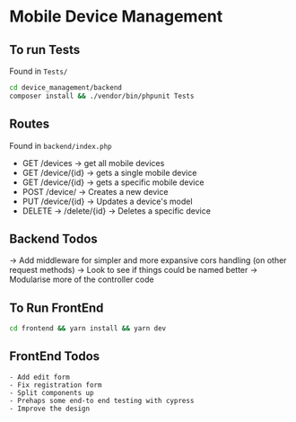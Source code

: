# Mobile Device Management

## To run Tests

Found in `Tests/`

```bash
cd device_management/backend
composer install && ./vendor/bin/phpunit Tests
```

## Routes

Found in `backend/index.php`

- GET /devices -> get all mobile devices
- GET /device/{id} -> gets a single mobile device
- GET /device/{id} -> gets a specific mobile device
- POST /device/ -> Creates a new device
- PUT /device/{id} -> Updates a device's model
- DELETE -> /delete/{id} -> Deletes a specific device

## Backend Todos
-> Add middleware for simpler and more expansive cors handling (on other request methods)
-> Look to see if things could be named better
-> Modularise more of the controller code

## To Run FrontEnd

```bash
cd frontend && yarn install && yarn dev
```
## FrontEnd Todos
    - Add edit form
    - Fix registration form
    - Split components up
    - Prehaps some end-to end testing with cypress
    - Improve the design